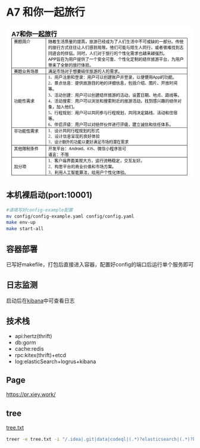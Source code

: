 # A7 和你一起旅行

![project.jpg](project.jpg)

## 本机裸启动(port:10001)

```bash
#请填写好config-example配置
mv config/config-example.yaml config/config.yaml
make env-up
make start-all
```

## 容器部署
已写好makefile，打包后直接进入容器，配置好config的端口后运行单个服务即可

## 日志监测
启动后在[kibana](http://127.0.0.1:5601/)中可查看日志


## 技术栈
* api:hertz(thrift)
* db:gorm
* cache:redis
* rpc:kitex(thrift)+etcd
* log:elasticSearch+logrus+kibana

## Page
https://pr.xiey.work/

## tree
[tree.txt](./tree.txt)
```bash
treer -e tree.txt -i "/.idea|.git|data|codeql|(.*)?elasticsearch|(.*)?kibana|web|CNAME/" 
```

